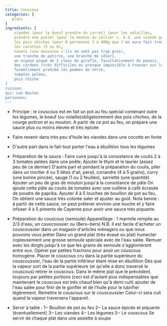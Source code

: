 ```yaml
---
title: Couscous
categories: [
   plats 
]
ingredients: [
    viandes (pour le boeuf prendre du jarret) (pour les volailles,
    prendre une poule) (pour le mouton du collier c. à d. une viande grasse),
    les pois chiches (pour 8 personnes 3 à 400g que l'on aura fait tremper 12 à 18 h dans de l'eau + une pincée de bicarbonate),
    les carottes (5 ou 6),
    navets (une douzaine s'ils ne sont pas trop gros),
    une tranche de potiron, une branche de céleri,
    un oignon piqué de 2 clous de girofle, facultativement du panais,
    des cardons (très difficiles ou presque impossible à trouver sur le marché en métropole),
    formellement prohibé les pommes de terre,
    tomates pelées,
    pois chiche
]
cuisson: 
qui: Les Bastos
personnes: 
---
```


* Principe : le couscous est en fait un pot au feu spécial contenant outre les légumes, le boeuf (ou volaille)obligatoirement des pois chiches, de la courge potiron et su mouton. A partir de ce pot au feu, on prépare une sauce plus ou moins élevée et très épicée
* Faire revenir dans très peu d'huile les viandes dans une cocotte en fonte
* D'autre part dans le fait-tout porter l'eau à ébullition tous les légumes

* <span class="cuisson">Préparation de la sauce</span> : Faire cuire jusqu'à la consistance de coulis 2 à 3 tomates pelées dans une poêle; Ajouter le thym et le laurier (assez peu de ce dernier) D'autre part et pendant la préparation du coulis, piler dans un mortier 4 ou 5 têtes d'ail, persil, coriandre (4 à 5 grains), curry (une bonne pincée), sauge (1 ou 2 feuilles), sarriette (une quantité) Ajouter un peu de gras de mouton jusqu'à la consistance de pâte On ajoute cette pâte au coulis de tomates avec une cuillère à café écrasée de poudre de paprika. Ajouter 4 à 5 louches de bouillon de pot au feu. On obtient une sauce très colorée saler et ajuster au goût. Nota benne : à partir de cette sauce, on peut prélever environ une louche et y faire infuser 4 à 5 piments de Cayenne pour avoir une sauce très piquante.

* <span class="cuisson">Préparation du couscous (semoule)</span> Appareillage : 1 marmite remplie au 2/3 d'eau, un couscoussier ou (Bers‒bers) N.B. Il est facile d'acheter un couscoussier dans un magasin d'articles ménagers ou que nous pouvons vous prêter Dans un grand plat (très évasé ou plat) humecter copieusement une grosse semoule spéciale avec de l'eau salée. Remuer avec les doigts jusqu'à ce que les grains de semoule s'agglomèrent entre eux. Opérer par petites fractions pour avoir un couscous homogène. Placer le couscous cru dans la partie supérieure du couscoussier, l'eau de la partie inférieur étant mise en ébullition Dès que la vapeur sort de la partie supérieure (et qu'elle a donc traversé le couscous) retirer le couscous. Dans le même plat que le précédent, toujours par petites portions (ceci est d'autant plus indispensables que maintenant le couscous est très chaud bien qu'à demi cuit) ajouter de l'eau salée pour finir de le gonfler et de l'huile pour le lubrifier légèrement. Remettre le couscous sur le couscoussier Celui‒ci sera cuit quand la vapeur traversera l'appareil.

* Servir à table : 1‒ Bouillon de pot au feu 2‒ La sauce épicée et piquante (éventuellement) 3‒ Les viandes 4‒ Les légumes 5‒ Le couscous Se servir de chaque plat dans une assiette à soupe